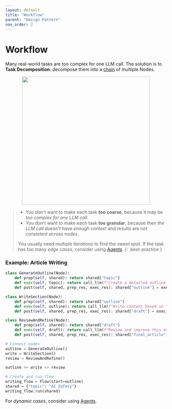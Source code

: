 ```yaml
---
layout: default
title: "Workflow"
parent: "Design Pattern"
nav_order: 2
---
```


# Workflow

Many real-world tasks are too complex for one LLM call. The solution is to **Task Decomposition**: decompose them into a [chain](../core_abstraction/flow.md) of multiple Nodes.

<div align="center">
  <img src="https://github.com/the-pocket/PocketFlow/raw/main/assets/workflow.png?raw=true" width="400"/>
</div>

> - You don't want to make each task **too coarse**, because it may be *too complex for one LLM call*.
> - You don't want to make each task **too granular**, because then *the LLM call doesn't have enough context* and results are *not consistent across nodes*.
> 
> You usually need multiple *iterations* to find the *sweet spot*. If the task has too many *edge cases*, consider using [Agents](./agent.md).
{: .best-practice }

### Example: Article Writing

```python
class GenerateOutline(Node):
    def prep(self, shared): return shared["topic"]
    def exec(self, topic): return call_llm(f"Create a detailed outline for an article about {topic}")
    def post(self, shared, prep_res, exec_res): shared["outline"] = exec_res

class WriteSection(Node):
    def prep(self, shared): return shared["outline"]
    def exec(self, outline): return call_llm(f"Write content based on this outline: {outline}")
    def post(self, shared, prep_res, exec_res): shared["draft"] = exec_res

class ReviewAndRefine(Node):
    def prep(self, shared): return shared["draft"]
    def exec(self, draft): return call_llm(f"Review and improve this draft: {draft}")
    def post(self, shared, prep_res, exec_res): shared["final_article"] = exec_res

# Connect nodes
outline = GenerateOutline()
write = WriteSection()
review = ReviewAndRefine()

outline >> write >> review

# Create and run flow
writing_flow = Flow(start=outline)
shared = {"topic": "AI Safety"}
writing_flow.run(shared)
```

For *dynamic cases*, consider using [Agents](./agent.md).